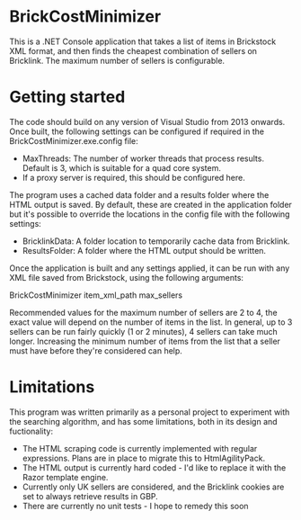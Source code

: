# BrickCostMinimizer
This is a .NET Console application that takes a list of items in Brickstock XML format, and then finds the cheapest combination of sellers on Bricklink. The maximum number of sellers is configurable.

# Getting started
The code should build on any version of Visual Studio from 2013 onwards. Once built, the following settings can be configured if required  in the BrickCostMinimizer.exe.config file:

- MaxThreads: The number of worker threads that process results. Default is 3, which is suitable for a quad core system.
- If a proxy server is required, this should be configured here.

The program uses a cached data folder and a results folder where the HTML output is saved. By default, these are created in the application folder but it's possible to override the locations in the config file with the following settings:

- BricklinkData: A folder location to temporarily cache data from Bricklink.
- ResultsFolder: A folder where the HTML output should be written.

Once the application is built and any settings applied, it can be run with any XML file saved from Brickstock, using the following arguments:

BrickCostMinimizer item_xml_path max_sellers

Recommended values for the maximum number of sellers are 2 to 4, the exact value will depend on the number of items in the list. In general, up to 3 sellers can be run fairly quickly (1 or 2 minutes), 4 sellers can take much longer. Increasing the minimum number of items from the list that a seller must have before they're considered can help.

# Limitations

This program was written primarily as a personal project to experiment with the searching algorithm, and has some limitations, both in its design and fuctionality:

- The HTML scraping code is currently implemented with regular expressions. Plans are in place to migrate this to HtmlAgilityPack.
- The HTML output is currently hard coded - I'd like to replace it with the Razor template engine.
- Currently only UK sellers are considered, and the Bricklink cookies are set to always retrieve results in GBP.
- There are currently no unit tests - I hope to remedy this soon
